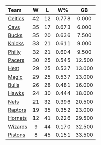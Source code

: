 | Team                            |  W  |  L  |  W%   |   GB   |
|:--------------------------------|:---:|:---:|:-----:|:------:|
| [Celtics](/r/bostonceltics)     | 42  | 12  | 0.778 | 0.000  |
| [Cavs](/r/clevelandcavs)        | 35  | 17  | 0.673 | 6.000  |
| [Bucks](/r/MkeBucks)            | 35  | 20  | 0.636 | 7.500  |
| [Knicks](/r/NYKnicks)           | 33  | 21  | 0.611 | 9.000  |
| [Philly](/r/sixers)             | 32  | 21  | 0.604 | 9.500  |
| [Pacers](/r/pacers)             | 30  | 25  | 0.545 | 12.500 |
| [Heat](/r/heat)                 | 29  | 25  | 0.537 | 13.000 |
| [Magic](/r/OrlandoMagic)        | 29  | 25  | 0.537 | 13.000 |
| [Bulls](/r/chicagobulls)        | 26  | 28  | 0.481 | 16.000 |
| [Hawks](/r/AtlantaHawks)        | 24  | 30  | 0.444 | 18.000 |
| [Nets](/r/GoNets)               | 21  | 32  | 0.396 | 20.500 |
| [Raptors](/r/torontoraptors)    | 19  | 35  | 0.352 | 23.000 |
| [Hornets](/r/CharlotteHornets)  | 12  | 41  | 0.226 | 29.500 |
| [Wizards](/r/washingtonwizards) |  9  | 44  | 0.170 | 32.500 |
| [Pistons](/r/DetroitPistons)    |  8  | 45  | 0.151 | 33.500 |